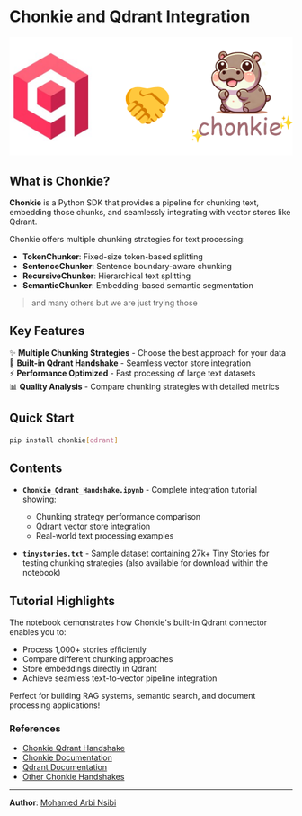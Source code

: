 # Chonkie and Qdrant Integration

<!-- ![Chonkie Logo](assets/chonkie.png) -->
![handshake](../assets/handshake.png)

## What is Chonkie?
**Chonkie** is a Python SDK that provides a pipeline for chunking text, embedding those chunks, and seamlessly integrating with vector stores like Qdrant.



Chonkie offers multiple chunking strategies for text processing:

- **TokenChunker**: Fixed-size token-based splitting
- **SentenceChunker**: Sentence boundary-aware chunking  
- **RecursiveChunker**: Hierarchical text splitting
- **SemanticChunker**: Embedding-based semantic segmentation
> and many others but we are just trying those 
## Key Features

✨ **Multiple Chunking Strategies** - Choose the best approach for your data  
🔗 **Built-in Qdrant Handshake** - Seamless vector store integration  
⚡ **Performance Optimized** - Fast processing of large text datasets  
📊 **Quality Analysis** - Compare chunking strategies with detailed metrics  

## Quick Start

```bash
pip install chonkie[qdrant]
```

## Contents

- **`Chonkie_Qdrant_Handshake.ipynb`** - Complete integration tutorial showing:
  - Chunking strategy performance comparison
  - Qdrant vector store integration
  - Real-world text processing examples
  
- **`tinystories.txt`** - Sample dataset containing 27k+ Tiny Stories for testing chunking strategies (also available for download within the notebook)

## Tutorial Highlights

The notebook demonstrates how Chonkie's built-in Qdrant connector enables you to:
- Process 1,000+ stories efficiently
- Compare different chunking approaches
- Store embeddings directly in Qdrant
- Achieve seamless text-to-vector pipeline integration

Perfect for building RAG systems, semantic search, and document processing applications! 

### References 
* [Chonkie Qdrant Handshake](https://docs.chonkie.ai/python-sdk/handshakes/qdrant-handshake)
* [Chonkie Documentation](https://docs.chonkie.ai/python-sdk/getting-started/introduction)
* [Qdrant Documentation](https://qdrant.tech/documentation/)
* [Other Chonkie Handshakes](https://docs.chonkie.ai/python-sdk/handshakes/overview)

---

**Author**: [Mohamed Arbi Nsibi](https://www.linkedin.com/in/mohammed-arbi-nsibi-584a43241/) 

